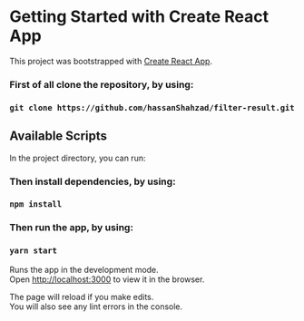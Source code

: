 # Getting Started with Create React App

This project was bootstrapped with [Create React App](https://github.com/facebook/create-react-app).

### First of all clone the repository, by using:

### `git clone https://github.com/hassanShahzad/filter-result.git`

## Available Scripts

In the project directory, you can run:

### Then install dependencies, by using:

### `npm install`

### Then run the app, by using:

### `yarn start`

Runs the app in the development mode.\
Open [http://localhost:3000](http://localhost:3000) to view it in the browser.

The page will reload if you make edits.\
You will also see any lint errors in the console.

